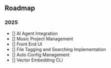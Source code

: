 ## Roadmap

### 2025

- [] AI Agent Integration
- [] Music Project Management
- [] Front End UI
- [] File Tagging and Searching Implementation
- [] Auto Config Management
- [] Vector Embedding CLI
